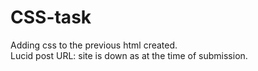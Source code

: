 # CSS-task

Adding css to the previous html created.<br/>
Lucid post URL: site is down as at the time of submission.
